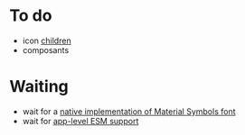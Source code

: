 # To do

- icon [children](https://stackoverflow.com/questions/77661253/how-to-type-react-children-to-accept-one-string)
- composants

# Waiting

- wait for a [native implementation of Material Symbols font](https://github.com/vercel/next.js/discussions/42881)
- wait for [app-level ESM support](https://github.com/vercel/next.js/discussions/59455)
